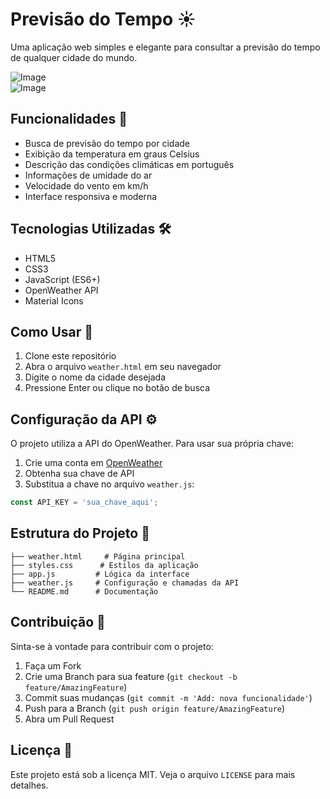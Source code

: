 # Previsão do Tempo ☀️

Uma aplicação web simples e elegante para consultar a previsão do tempo de qualquer cidade do mundo.

![Image](https://github.com/user-attachments/assets/f42f4822-2b3e-4994-aec7-62cd52786098)
<br>
![Image](https://github.com/user-attachments/assets/b92884e2-31c6-4a88-8d9f-e3b3d6c816b7)

## Funcionalidades 🌟

- Busca de previsão do tempo por cidade
- Exibição da temperatura em graus Celsius
- Descrição das condições climáticas em português
- Informações de umidade do ar
- Velocidade do vento em km/h
- Interface responsiva e moderna

## Tecnologias Utilizadas 🛠️

- HTML5
- CSS3
- JavaScript (ES6+)
- OpenWeather API
- Material Icons

## Como Usar 🚀

1. Clone este repositório
2. Abra o arquivo `weather.html` em seu navegador
3. Digite o nome da cidade desejada
4. Pressione Enter ou clique no botão de busca

## Configuração da API ⚙️

O projeto utiliza a API do OpenWeather. Para usar sua própria chave:

1. Crie uma conta em [OpenWeather](https://openweathermap.org/)
2. Obtenha sua chave de API
3. Substitua a chave no arquivo `weather.js`:
```javascript
const API_KEY = 'sua_chave_aqui';
```

## Estrutura do Projeto 📁

```
├── weather.html     # Página principal
├── styles.css      # Estilos da aplicação
├── app.js         # Lógica da interface
├── weather.js     # Configuração e chamadas da API
└── README.md      # Documentação
```

## Contribuição 🤝

Sinta-se à vontade para contribuir com o projeto:

1. Faça um Fork
2. Crie uma Branch para sua feature (`git checkout -b feature/AmazingFeature`)
3. Commit suas mudanças (`git commit -m 'Add: nova funcionalidade'`)
4. Push para a Branch (`git push origin feature/AmazingFeature`)
5. Abra um Pull Request

## Licença 📝

Este projeto está sob a licença MIT. Veja o arquivo `LICENSE` para mais detalhes. 
